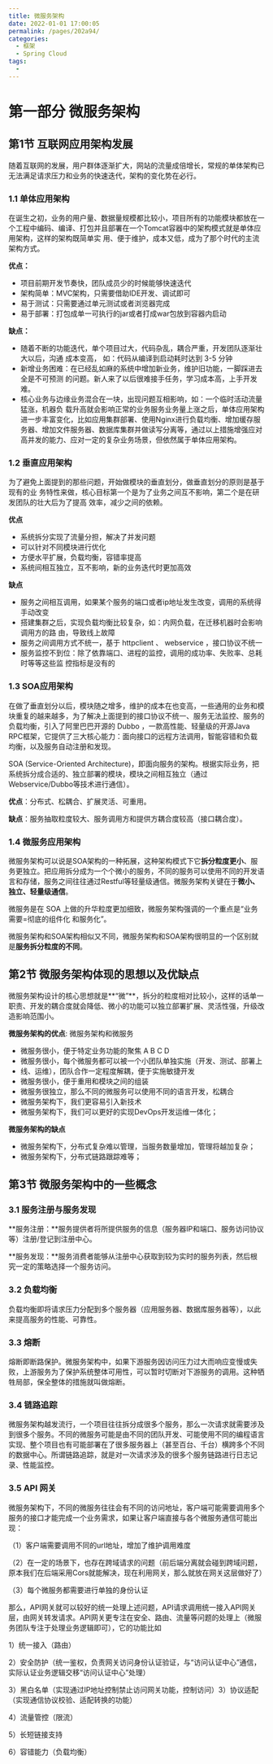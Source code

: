 ```yaml
---
title: 微服务架构
date: 2022-01-01 17:00:05
permalink: /pages/202a94/
categories:
  - 框架
  - Spring Cloud
tags:
  - 
---
```

#  第一部分 微服务架构

##  第1节 互联网应用架构发展

随着互联⽹的发展，⽤户群体逐渐扩⼤，⽹站的流量成倍增⻓，常规的单体架构已⽆法满⾜请求压⼒和业务的快速迭代，架构的变化势在必⾏。

### 1.1 单体应⽤架构

在诞⽣之初，业务的⽤户量、数据量规模都⽐较⼩，项⽬所有的功能模块都放在⼀个⼯程中编码、编译、打包并且部署在⼀个Tomcat容器中的架构模式就是单体应⽤架构，这样的架构既简单实 ⽤、便于维护，成本⼜低，成为了那个时代的主流架构⽅式。

**优点：**

- 项⽬前期开发节奏快，团队成员少的时候能够快速迭代
- 架构简单：MVC架构，只需要借助IDE开发、调试即可
- 易于测试：只需要通过单元测试或者浏览器完成
- 易于部署：打包成单⼀可执⾏的jar或者打成war包放到容器内启动

**缺点：**

- 随着不断的功能迭代，单个项⽬过⼤，代码杂乱，耦合严重，开发团队逐渐壮⼤以后，沟通 成本变⾼， 如：代码从编译到启动耗时达到 3-5 分钟
- 新增业务困难：在已经乱如麻的系统中增加新业务，维护旧功能，⼀脚踩进去全是不可预测 的问题。新⼈来了以后很难接⼿任务，学习成本⾼，上手开发难。
- 核⼼业务与边缘业务混合在⼀块，出现问题互相影响，如：⼀个临时活动流量猛涨，机器负 载升⾼就会影响正常的业务服务业务量上涨之后，单体应⽤架构进⼀步丰富变化，⽐如应⽤集群部署、使⽤Nginx进⾏负载均衡、增加缓存服务器、增加⽂件服务器、数据库集群并做读写分离等，通过以上措施增强应对⾼并发的能⼒、应对⼀定的复杂业务场景，但依然属于单体应⽤架构。

### 1.2 垂直应用架构

为了避免上⾯提到的那些问题，开始做模块的垂直划分，做垂直划分的原则是基于现有的业 务特性来做，核⼼⽬标第⼀个是为了业务之间互不影响，第⼆个是在研发团队的壮⼤后为了提⾼ 效率，减少之间的依赖。

**优点**

- 系统拆分实现了流量分担，解决了并发问题
- 可以针对不同模块进⾏优化
- ⽅便⽔平扩展，负载均衡，容错率提⾼
- 系统间相互独⽴，互不影响，新的业务迭代时更加⾼效

**缺点**

- 服务之间相互调⽤，如果某个服务的端⼝或者ip地址发⽣改变，调⽤的系统得⼿动改变
- 搭建集群之后，实现负载均衡⽐较复杂，如：内⽹负载，在迁移机器时会影响调⽤⽅的路 由，导致线上故障
- 服务之间调⽤⽅式不统⼀，基于 httpclient 、 webservice ，接⼝协议不统⼀
- 服务监控不到位：除了依靠端⼝、进程的监控，调用的成功率、失败率、总耗时等等这些监 控指标是没有的

###  1.3  SOA应⽤架构

在做了垂直划分以后，模块随之增多，维护的成本在也变高，⼀些通⽤的业务和模块重复的越来越多，为了解决上⾯提到的接⼝协议不统⼀、服务⽆法监控、服务的负载均衡，引⼊了阿⾥巴巴开源的 Dubbo ，⼀款高性能、轻量级的开源Java RPC框架，它提供了三⼤核心能⼒：⾯向接⼝的远程⽅法调⽤，智能容错和负载均衡，以及服务⾃动注册和发现。

SOA (Service-Oriented Architecture)，即面向服务的架构。根据实际业务，把系统拆分成合适的、独⽴部署的模块，模块之间相互独⽴（通过Webservice/Dubbo等技术进⾏通信）。

**优点**：分布式、松耦合、扩展灵活、可重用。

**缺点**：服务抽取粒度较大、服务调用方和提供⽅耦合度较⾼（接⼝耦合度）。

###  1.4 微服务应⽤架构

微服务架构可以说是SOA架构的⼀种拓展，这种架构模式下它**拆分粒度更⼩**、服务更独⽴。把应⽤拆分成为⼀个个微⼩的服务，不同的服务可以使⽤不同的开发语⾔和存储，服务之间往往通过Restful等轻量级通信。微服务架构关键在于**微⼩、独⽴、轻量级通信**。

微服务是在 SOA 上做的升华粒度更加细致，微服务架构强调的⼀个重点是“业务需要=彻底的组件化 和服务化”。

微服务架构和SOA架构相似⼜不同，微服务架构和SOA架构很明显的⼀个区别就是**服务拆分粒度的不同**。

##  第2节 微服务架构体现的思想以及优缺点

微服务架构设计的核⼼思想就是**“微”**，拆分的粒度相对⽐较⼩，这样的话单⼀职责、开发的耦合度就会降低、微⼩的功能可以独⽴部署扩展、灵活性强，升级改造影响范围⼩。

**微服务架构的优点**: 微服务架构和微服务

- 微服务很小，便于特定业务功能的聚焦 A B C D
- 微服务很小，每个微服务都可以被⼀个小团队单独实施（开发、测试、部署上
- 线、运维），团队合作⼀定程度解耦，便于实施敏捷开发
- 微服务很小，便于重用和模块之间的组装
- 微服务很独立，那么不同的微服务可以使⽤不同的语言开发，松耦合
- 微服务架构下，我们更容易引入新技术
- 微服务架构下，我们可以更好的实现DevOps开发运维⼀体化；

**微服务架构的缺点**

- 微服务架构下，分布式复杂难以管理，当服务数量增加，管理将越加复杂；
- 微服务架构下，分布式链路跟踪难等；

##  第3节  微服务架构中的一些概念

### 3.1 **服务注册与服务发现**

**服务注册：**服务提供者将所提供服务的信息（服务器IP和端⼝、服务访问协议等）注册/登记到注册中⼼。

**服务发现：**服务消费者能够从注册中⼼获取到较为实时的服务列表，然后根究⼀定的策略选择⼀个服务访问。

###  3.2  **负载均衡**

负载均衡即将请求压⼒分配到多个服务器（应⽤服务器、数据库服务器等），以此来提⾼服务的性能、可靠性。

### 3.3 **熔断**

熔断即断路保护。微服务架构中，如果下游服务因访问压⼒过⼤⽽响应变慢或失败，上游服务为了保护系统整体可⽤性，可以暂时切断对下游服务的调⽤。这种牺牲局部，保全整体的措施就叫做熔断。

###  3.4 **链路追踪**

微服务架构越发流⾏，⼀个项⽬往往拆分成很多个服务，那么⼀次请求就需要涉及到很多个服务。不同的微服务可能是由不同的团队开发、可能使⽤不同的编程语⾔实现、整个项⽬也有可能部署在了很多服务器上（甚⾄百台、千台）横跨多个不同的数据中⼼。所谓链路追踪，就是对⼀次请求涉及的很多个服务链路进⾏⽇志记录、性能监控。

###  3.5 **API** **⽹关**

微服务架构下，不同的微服务往往会有不同的访问地址，客户端可能需要调⽤多个服务的接⼝才能完成⼀个业务需求，如果让客户端直接与各个微服务通信可能出现：

（1）客户端需要调⽤不同的url地址，增加了维护调⽤难度

（2）在⼀定的场景下，也存在跨域请求的问题（前后端分离就会碰到跨域问题，原本我们在后端采⽤Cors就能解决，现在利⽤⽹关，那么就放在⽹关这层做好了）

（3）每个微服务都需要进⾏单独的身份认证

那么，API⽹关就可以较好的统⼀处理上述问题，API请求调⽤统⼀接⼊API⽹关层，由⽹关转发请求。API⽹关更专注在安全、路由、流量等问题的处理上（微服务团队专注于处理业务逻辑即可），它的功能⽐如

1）统⼀接⼊（路由）

2）安全防护（统⼀鉴权，负责⽹关访问身份认证验证，与“访问认证中⼼”通信，实际认证业务逻辑交移“访问认证中⼼”处理）

3）⿊⽩名单（实现通过IP地址控制禁⽌访问⽹关功能，控制访问）3）协议适配（实现通信协议校验、适配转换的功能）

4）流量管控（限流）

5）⻓短链接⽀持

6）容错能⼒（负载均衡）